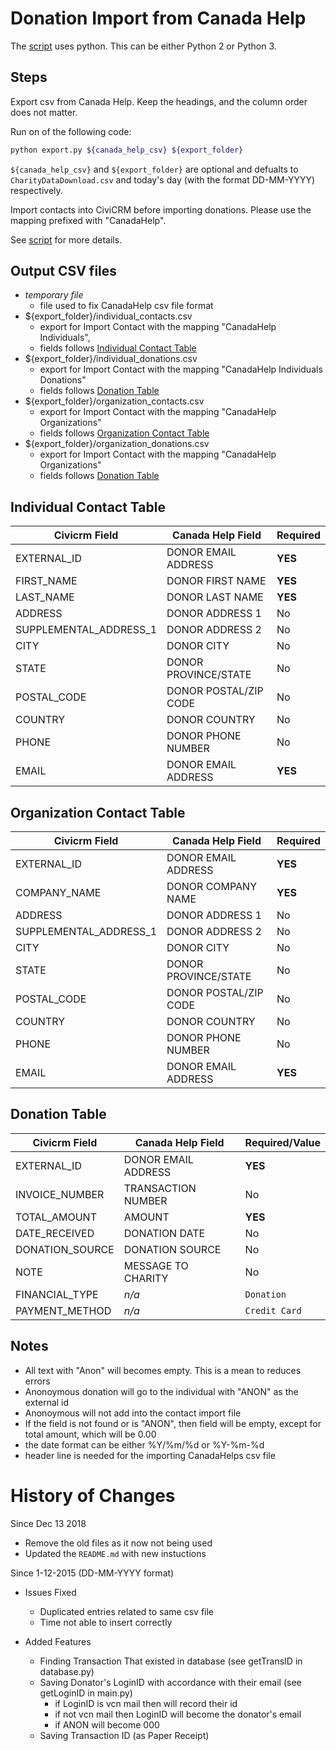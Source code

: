 # Donation Import from Canada Help

The [script] uses python. This can be either Python 2 or 
Python 3.

## Steps

Export csv from Canada Help. Keep the headings, and the column order does
not matter.

Run on of the following code:

~~~bash
python export.py ${canada_help_csv} ${export_folder}
~~~

`${canada_help_csv}` and `${export_folder}` are optional and defualts 
to `CharityDataDownload.csv` and today's day (with the format DD-MM-YYYY) 
respectively.

Import contacts into CiviCRM before importing donations. Please use the
mapping prefixed with "CanadaHelp".

See [script] for more details.

[script]:donations.py

## Output CSV files

- *temporary file*
	- file used to fix CanadaHelp csv file format
- ${export_folder}/individual_contacts.csv
	- export for Import Contact with the mapping "CanadaHelp Individuals",
	- fields follows [Individual Contact Table](#individual-contact-table)
- ${export_folder}/individual_donations.csv
	- export for Import Contact with the mapping "CanadaHelp Individuals Donations"
	- fields follows [Donation Table](#donation-table)
- ${export_folder}/organization_contacts.csv
	- export for Import Contact with the mapping "CanadaHelp Organizations"
	- fields follows [Organization Contact Table](#organization-contact-table)
- ${export_folder}/organization_donations.csv
	- export for Import Contact with the mapping "CanadaHelp Organizations"
	- fields follows [Donation Table](#donation-table)

## Individual Contact Table

|Civicrm Field         |Canada Help Field    |Required|
|----------------------|---------------------|--------|
|EXTERNAL_ID           |DONOR EMAIL ADDRESS  |**YES** |
|FIRST_NAME            |DONOR FIRST NAME     |**YES** |
|LAST_NAME             |DONOR LAST NAME      |**YES** |
|ADDRESS               |DONOR ADDRESS 1      |No      |
|SUPPLEMENTAL_ADDRESS_1|DONOR ADDRESS 2      |No      |
|CITY                  |DONOR CITY           |No      |
|STATE                 |DONOR PROVINCE/STATE |No      |
|POSTAL_CODE           |DONOR POSTAL/ZIP CODE|No      |
|COUNTRY               |DONOR COUNTRY        |No      |
|PHONE                 |DONOR PHONE NUMBER   |No      |
|EMAIL                 |DONOR EMAIL ADDRESS  |**YES** |


## Organization Contact Table

|Civicrm Field         |Canada Help Field    |Required|
|----------------------|---------------------|--------|
|EXTERNAL_ID           |DONOR EMAIL ADDRESS  |**YES** |
|COMPANY_NAME          |DONOR COMPANY NAME   |**YES** |
|ADDRESS               |DONOR ADDRESS 1      |No      |
|SUPPLEMENTAL_ADDRESS_1|DONOR ADDRESS 2      |No      |
|CITY                  |DONOR CITY           |No      |
|STATE                 |DONOR PROVINCE/STATE |No      |
|POSTAL_CODE           |DONOR POSTAL/ZIP CODE|No      |
|COUNTRY               |DONOR COUNTRY        |No      |
|PHONE                 |DONOR PHONE NUMBER   |No      |
|EMAIL                 |DONOR EMAIL ADDRESS  |**YES** |


## Donation Table

|Civicrm Field  |Canada Help Field  |Required/Value|
|---------------|-------------------|--------------|
|EXTERNAL_ID    |DONOR EMAIL ADDRESS|**YES**       |
|INVOICE_NUMBER |TRANSACTION NUMBER |No            |
|TOTAL_AMOUNT   |AMOUNT             |**YES**       |
|DATE_RECEIVED  |DONATION DATE      |No            |
|DONATION_SOURCE|DONATION SOURCE    |No            |
|NOTE           |MESSAGE TO CHARITY |No            |
|FINANCIAL_TYPE |*n/a*              |`Donation`    |
|PAYMENT_METHOD |*n/a*              |`Credit Card` |

## Notes

- All text with "Anon" will becomes empty. This is a mean to reduces errors
- Anonoymous donation will go to the individual with "ANON" as the external id
- Anonoymous will not add into the contact import file
- If the field is not found or is "ANON", then field will be empty, except for
  total amount, which will be 0.00
- the date format can be either %Y/%m/%d or %Y-%m-%d
- header line is needed for the importing CanadaHelps csv file

# History of Changes 

Since Dec 13 2018
- Remove the old files as it now not being used
- Updated the `README.md` with new instuctions

Since 1-12-2015 (DD-MM-YYYY format)
- Issues Fixed
  - Duplicated entries related to same csv file
  - Time not able to insert correctly

- Added Features
  - Finding Transaction That existed in database (see getTransID in database.py)
  - Saving Donator's LoginID with accordance with their email (see getLoginID in main.py)
    - if LoginID is vcn mail then will record their id
    - if not vcn mail then LoginID will become the donator's email
    - if ANON will become 000
  - Saving Transaction ID (as Paper Receipt)
